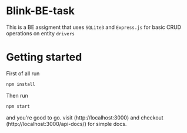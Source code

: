 # Blink-BE-task
This is a BE assigment that uses `SQLite3` and `Express.js` for basic CRUD operations on entity `drivers`

# Getting started

First of all run
```bash
npm install
```

Then run
```bash
npm start
```

and you're good to go. visit (http://localhost:3000) and checkout (http://localhost:3000/api-docs/) for simple docs.

